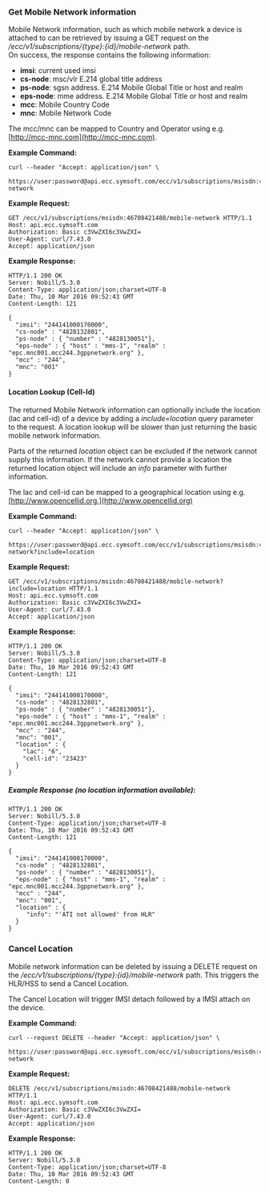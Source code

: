 ### Get Mobile Network information

Mobile Network information, such as which mobile network a device is attached to can be retrieved by issuing a GET request on the _/ecc/v1/subscriptions/{type}:{id}/mobile-network_ path.  
On success, the response contains the following information:

* **imsi**: current used imsi
* **cs-node**: msc/vlr E.214 global title address
* **ps-node**: sgsn address. E.214 Mobile Global Title or host and realm
* **eps-node**: mme address. E.214 Mobile Global Title or host and realm
* **mcc**: Mobile Country Code
* **mnc**: Mobile Network Code

The mcc/mnc can be mapped to Country and Operator using e.g. [http://mcc-mnc.com](http://mcc-mnc.com).

**Example Command:**

```
curl --header "Accept: application/json" \
 https://user:password@api.ecc.symsoft.com/ecc/v1/subscriptions/msisdn:46708421488/mobile-network
```

**Example Request:**

```
GET /ecc/v1/subscriptions/msisdn:46708421488/mobile-network HTTP/1.1
Host: api.ecc.symsoft.com
Authorization: Basic c3VwZXI6c3VwZXI=
User-Agent: curl/7.43.0
Accept: application/json
```

**Example Response:**

```
HTTP/1.1 200 OK
Server: Nobill/5.3.0
Content-Type: application/json;charset=UTF-8
Date: Thu, 10 Mar 2016 09:52:43 GMT
Content-Length: 121

{
  "imsi": "244141000170000",
  "cs-node" : "4828132801",
  "ps-node" : { "number" : "4828130051"},
  "eps-node" : { "host" : "mms-1", "realm" : "epc.mnc001.mcc244.3gppnetwork.org" },
  "mcc" : "244",
  "mnc": "001"
}
```

#### Location Lookup \(Cell-Id\)

The returned Mobile Network information can optionally include the location \(lac and cell-id\) of a device by adding a _include=location_ query parameter to the request. A location lookup will be slower than just returning the basic mobile network information.

Parts of the returned _location_ object can be excluded if the network cannot supply this information. If the network cannot provide a location the returned location object will include an _info_ parameter with further information.

The lac and cell-id can be mapped to a geographical location using e.g. [http://www.opencellid.org.](http://www.opencellid.org)

**Example Command:**

```
curl --header "Accept: application/json" \
 https://user:password@api.ecc.symsoft.com/ecc/v1/subscriptions/msisdn:46708421488/mobile-network?include=location
```

**Example Request:**

```
GET /ecc/v1/subscriptions/msisdn:46708421488/mobile-network?include=location HTTP/1.1
Host: api.ecc.symsoft.com
Authorization: Basic c3VwZXI6c3VwZXI=
User-Agent: curl/7.43.0
Accept: application/json
```

**Example Response:**

```
HTTP/1.1 200 OK
Server: Nobill/5.3.0
Content-Type: application/json;charset=UTF-8
Date: Thu, 10 Mar 2016 09:52:43 GMT
Content-Length: 121

{
  "imsi": "244141000170000",
  "cs-node" : "4828132801",
  "ps-node" : { "number" : "4828130051"},
  "eps-node" : { "host" : "mms-1", "realm" : "epc.mnc001.mcc244.3gppnetwork.org" },
  "mcc" : "244",
  "mnc": "001",
  "location" : {
    "lac": "6",
    "cell-id": "23423"
  }
}
```

##### **Example Response \(no location information available\):**

```
HTTP/1.1 200 OK
Server: Nobill/5.3.0
Content-Type: application/json;charset=UTF-8
Date: Thu, 10 Mar 2016 09:52:43 GMT
Content-Length: 121

{
  "imsi": "244141000170000",
  "cs-node" : "4828132801",
  "ps-node" : { "number" : "4828130051"},
  "eps-node" : { "host" : "mms-1", "realm" : "epc.mnc001.mcc244.3gppnetwork.org" },
  "mcc" : "244",
  "mnc": "001",
  "location" : {
     "info": "'ATI not allowed' from HLR"
  }
}
```

### Cancel Location

Mobile network information can be deleted by issuing a DELETE request on the _/ecc/v1/subscriptions/{type}:{id}/mobile-network_ path. This triggers the HLR/HSS to send a Cancel Location.

The Cancel Location will trigger IMSI detach followed by a IMSI attach on the device.

**Example Command:**

```
curl --request DELETE --header "Accept: application/json" \
 https://user:password@api.ecc.symsoft.com/ecc/v1/subscriptions/msisdn:46708421488/mobile-network
```

**Example Request:**

```
DELETE /ecc/v1/subscriptions/msisdn:46708421488/mobile-network HTTP/1.1
Host: api.ecc.symsoft.com
Authorization: Basic c3VwZXI6c3VwZXI=
User-Agent: curl/7.43.0
Accept: application/json
```

**Example Response:**

```
HTTP/1.1 200 OK
Server: Nobill/5.3.0
Content-Type: application/json;charset=UTF-8
Date: Thu, 10 Mar 2016 09:52:43 GMT
Content-Length: 0
```



